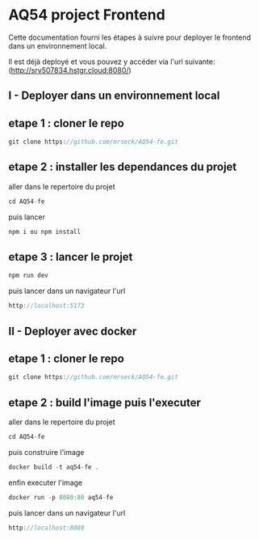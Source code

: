 # AQ54 project Frontend

Cette documentation fourni les étapes à suivre pour deployer le frontend dans un environnement local.

Il est déjà deployé et vous pouvez y accéder via l'url suivante: (http://srv507834.hstgr.cloud:8080/)

## I - Deployer dans un environnement local

## etape 1 : cloner le repo

```js
git clone https://github.com/mrseck/AQ54-fe.git
```

## etape 2 : installer les dependances du projet

aller dans le repertoire du projet

```js
cd AQ54-fe
```

puis lancer

```js
npm i ou npm install
```

## etape 3 : lancer le projet

```js
npm run dev
```

puis lancer dans un navigateur l'url

```js
http://localhost:5173
```

## II - Deployer avec docker

## etape 1 : cloner le repo

```js
git clone https://github.com/mrseck/AQ54-fe.git
```

## etape 2 : build l'image puis l'executer

aller dans le repertoire du projet

```js
cd AQ54-fe
```

puis construire l'image

```js
docker build -t aq54-fe .
```

enfin executer l'image

```js
docker run -p 8080:80 aq54-fe
```

puis lancer dans un navigateur l'url

```js
http://localhost:8080
```
